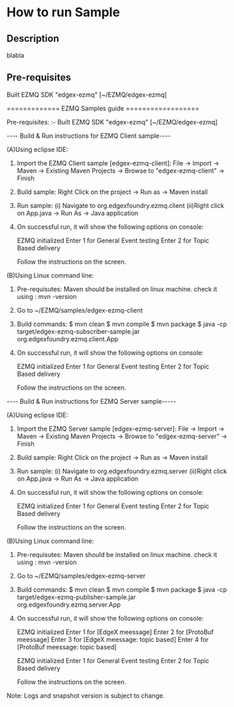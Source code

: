 # How to run Sample

## Description
blabla

## Pre-requisites
Built EZMQ SDK "edgex-ezmq" [~/EZMQ/edgex-ezmq]








============= EZMQ Samples guide ==================

Pre-requisites:
:- Built EZMQ SDK "edgex-ezmq" [~/EZMQ/edgex-ezmq]

---- Build & Run instructions for EZMQ Client sample----

(A)Using eclipse IDE:

1. Import the EZMQ Client sample [edgex-ezmq-client]:
   File -> Import -> Maven -> Existing Maven Projects -> Browse to "edgex-ezmq-client" -> Finish

2. Build sample:
   Right Click on the project -> Run as -> Maven install

3. Run sample:
   (i) Navigate to org.edgexfoundry.ezmq.client
   (ii)Right click on App.java -> Run As -> Java application

4. On successful run, it will show the following options on console:

    EZMQ initialized
    Enter 1 for General Event testing
    Enter 2 for Topic Based delivery

    Follow the instructions on the screen.

(B)Using Linux command line:

1. Pre-requisutes:
   Maven should be installed on linux machine. check it using : mvn -version

2. Go to ~/EZMQ/samples/edgex-ezmq-client

3. Build commands:
   $ mvn clean
   $ mvn compile
   $ mvn package
   $ java -cp target/edgex-ezmq-subscriber-sample.jar org.edgexfoundry.ezmq.client.App

4. On successful run, it will show the following options on console:

    EZMQ initialized
    Enter 1 for General Event testing
    Enter 2 for Topic Based delivery

    Follow the instructions on the screen.

---- Build & Run instructions for EZMQ Server sample-----

(A)Using eclipse IDE:

1. Import the EZMQ Server sample [edgex-ezmq-server]:
   File -> Import -> Maven -> Existing Maven Projects -> Browse to "edgex-ezmq-server" -> Finish

2. Build sample:
   Right Click on the project -> Run as -> Maven install

3. Run sample:
   (i) Navigate to org.edgexfoundry.ezmq.server
   (ii)Right click on App.java -> Run As -> Java application

4. On successful run, it will show the following options on console:

    EZMQ initialized
    Enter 1 for General Event testing
    Enter 2 for Topic Based delivery

    Follow the instructions on the screen.

(B)Using Linux command line:

1. Pre-requisutes:
   Maven should be installed on linux machine. check it using : mvn -version

2. Go to ~/EZMQ/samples/edgex-ezmq-server

3. Build commands:
   $ mvn clean
   $ mvn compile
   $ mvn package
   $ java -cp target/edgex-ezmq-publisher-sample.jar org.edgexfoundry.ezmq.server.App

4. On successful run, it will show the following options on console:

    EZMQ initialized
    Enter 1 for [EdgeX meessage]
    Enter 2 for [ProtoBuf meessage]
    Enter 3 for [EdgeX meessage: topic based]
    Enter 4 for [ProtoBuf meessage: topic based]

    EZMQ initialized
    Enter 1 for General Event testing
    Enter 2 for Topic Based delivery

    Follow the instructions on the screen.

Note: Logs and snapshot version is subject to change.
